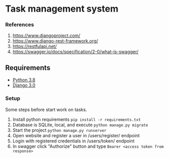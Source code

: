 ﻿# Task management system

### References

1. https://www.djangoproject.com/
2. https://www.django-rest-framework.org/
3. https://restfulapi.net/
4. https://swagger.io/docs/specification/2-0/what-is-swagger/

## Requirements
* [Python 3.8](https://docs.python.org/3.8)
* [Django 3.0](https://docs.djangoproject.com/en/3.0)

### Setup

Some steps before start work on tasks.

1. Install python requirements ```pip install -r requirements.txt```
2. Database is SQLite, local, and execute ```python manage.py migrate```
3. Start the project ```python manage.py runserver```
4. Open website and register a user in /users/register/ endpoint
5. Login with registered credentials in /users/token/ endpoint
6. In swagger click "Authorize" button and type ```Bearer <access token from response>```

